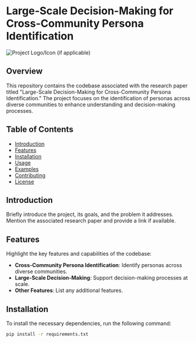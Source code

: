 # Large-Scale Decision-Making for Cross-Community Persona Identification

![Project Logo/Icon (if applicable)](link-to-image.png)

## Overview

This repository contains the codebase associated with the research paper titled "Large-Scale Decision-Making for Cross-Community Persona Identification." The project focuses on the identification of personas across diverse communities to enhance understanding and decision-making processes.

## Table of Contents

- [Introduction](#introduction)
- [Features](#features)
- [Installation](#installation)
- [Usage](#usage)
- [Examples](#examples)
- [Contributing](#contributing)
- [License](#license)

## Introduction

Briefly introduce the project, its goals, and the problem it addresses. Mention the associated research paper and provide a link if available.

## Features

Highlight the key features and capabilities of the codebase:

- **Cross-Community Persona Identification**: Identify personas across diverse communities.
- **Large-Scale Decision-Making**: Support decision-making processes at scale.
- **Other Features**: List any additional features.

## Installation

To install the necessary dependencies, run the following command:

```bash
pip install -r requirements.txt
